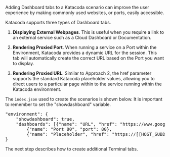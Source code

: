 Adding Dashboard tabs to a Katacoda scenario can improve the user experience by making commonly used websites, or ports, easily accessible.

Katacoda supports three types of Dashboard tabs.

1) **Displaying External Webpages**. This is useful when you require a link to an external service such as a Cloud Dashboard or Documentation.

2) **Rendering Proxied Port**. When running a service on a Port within the Environment, Katacoda provides a dynamic URL for the session. This tab will automatically create the correct URL based on the Port you want to display.

3) **Rendering Proxied URL**. Similar to Approach 2, the href parameter supports the standard Katacoda placeholder values, allowing you to direct users to a particular page within to the service running within the Katacoda environment.

The `index.json` used to create the scenarios is shown below. It is important to remember to set the "showdashboard" variable.

<pre>
"environment": {
    "showdashboard": true,
    "dashboards": [{"name": "URL", "href": "https://www.google.co.uk"},
        {"name": "Port 80", "port": 80},
        {"name": "Placeholder", "href": "https://[[HOST_SUBDOMAIN]]-80-[[KATACODA_HOST]].environments.katacoda.com"}]
}
</pre>

The next step describes how to create additional Terminal tabs.
